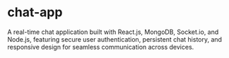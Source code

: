 # chat-app
A real-time chat application built with React.js, MongoDB, Socket.io, and Node.js, featuring secure user authentication, persistent chat history, and responsive design for seamless communication across devices.
